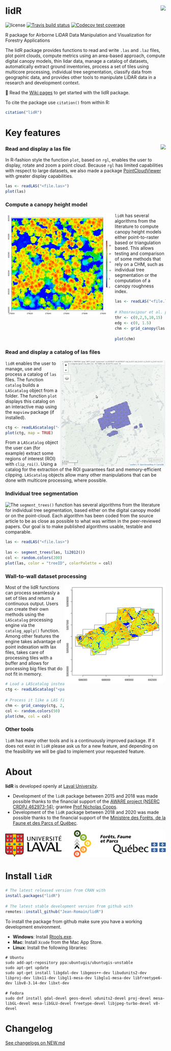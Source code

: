 
lidR <img src="https://raw.githubusercontent.com/Jean-Romain/lidR/master/man/figures/logo200x231.png" align="right"/>
======================================================================================================
![license](https://img.shields.io/badge/Licence-GPL--3-blue.svg) 
[![Travis build status](https://travis-ci.org/Jean-Romain/lidR.svg?branch=master)](https://travis-ci.com/Jean-Romain/lidR)
[![Codecov test coverage](https://codecov.io/gh/Jean-Romain/lidR/branch/master/graph/badge.svg)](https://codecov.io/gh/Jean-Romain/lidR?branch=master)

R package for Airborne LiDAR Data Manipulation and Visualization for Forestry Applications

The lidR package provides functions to read and write `.las` and `.laz` files, plot point clouds, compute metrics using an area-based approach, compute digital canopy models, thin lidar data, manage a catalog of datasets, automatically extract ground inventories, process a set of tiles using multicore processing, individual tree segmentation, classify data from geographic data, and provides other tools to manipulate LiDAR data in a research and development context.

:book: Read the [Wiki pages](https://github.com/Jean-Romain/lidR/wiki) to get started with the lidR package.

To cite the package use `citation()` from within R:

```r
citation("lidR")
```     

# Key features

<img align="right" src="https://raw.githubusercontent.com/Jean-Romain/storage/master/README/point-cloud-rotating.gif">

### Read and display a las file

In R-fashion style the function `plot`, based on `rgl`, enables the user to display, rotate and zoom a point cloud. Because `rgl` has limited capabilities with respect to large datasets, we also made a package [PointCloudViewer](https://github.com/Jean-Romain/PointCloudViewer) with greater display capabilities.

```r
las <- readLAS("<file.las>")
plot(las)
```

### Compute a canopy height model

<img align="left" src="https://raw.githubusercontent.com/Jean-Romain/storage/master/README/chm-Khosravipour.png">

`lidR` has several algorithms from the literature to compute canopy height models either point-to-raster based or triangulation based. This allows testing and comparison of some methods that rely on a CHM, such as individual tree segmentation or the computation of a canopy roughness index.

```r
las <- readLAS("<file.las>")

# Khosravipour et al. pitfree algorithm
thr <- c(0,2,5,10,15)
edg <- c(0, 1.5)
chm <- grid_canopy(las, 1, pitfree(thr, edg))

plot(chm)
```

### Read and display a catalog of las files

<img align="right" src="https://raw.githubusercontent.com/Jean-Romain/storage/master/README/catalog-plot_interactive.gif">

`lidR` enables the user to manage, use and process a catalog of `las` files. The function `catalog` builds a `LAScatalog` object from a folder. The function `plot` displays this catalog on an interactive map using the `mapview` package (if installed).

```r
ctg <- readLAScatalog("<folder/>")
plot(ctg, map = TRUE)
```

From a `LAScatalog` object the user can (for example) extract some regions of interest (ROI) with `clip_roi()`. Using a catalog for the extraction of the ROI guarantees fast and memory-efficient clipping. `LAScatalog` objects allow many other manipulations that can be done with multicore processing, where possible.

### Individual tree segmentation

<img align="left" src="https://raw.githubusercontent.com/Jean-Romain/storage/master/README/its-rotating-tree-segmented.gif" margin-right="5px">

The `segment_trees()` function has several algorithms from the literature for individual tree segmentation, based either on the digital canopy model or on the point-cloud. Each algorithm has been coded from the source article to be as close as possible to what was written in the peer-reviewed papers. Our goal is to make published algorithms usable, testable and comparable.

```r
las <- readLAS("<file.las>")

las <- segment_trees(las, li2012())
col <- random.colors(200)
plot(las, color = "treeID", colorPalette = col)
```

### Wall-to-wall dataset processing

<img align="right" src="https://raw.githubusercontent.com/Jean-Romain/storage/master/README/catalog-processing.gif">

Most of the lidR functions can process seamlessly a set of tiles and return a continuous output. Users can create their own methods using the `LAScatalog` processing engine via the `catalog_apply()` function. Among other features the engine takes advantage of point indexation with lax files, takes care of processing tiles with a buffer and allows for processing big files that do not fit in memory.

```r
# Load a LAScatalog instead of a LAS file
ctg <- readLAScatalog("<path/to/folder/>")

# Process it like a LAS file
chm <- grid_canopy(ctg, 2, p2r())
col <- random.colors(50)
plot(chm, col = col)
```

### Other tools

`lidR` has many other tools and is a continuously improved package. If it does not exist in `lidR` please ask us for a new feature, and depending on the feasibility we will be glad to implement your requested feature.

# About

**lidR** is developed openly at [Laval University](https://www.ulaval.ca/en/).

* Development of the `lidR` package between 2015 and 2018 was made possible thanks to the financial support of the [AWARE project  (NSERC CRDPJ 462973-14)](http://aware.forestry.ubc.ca/); grantee [Prof Nicholas Coops](http://profiles.forestry.ubc.ca/person/nicholas-coops/).
* Development of the `lidR` package between 2018 and 2020 was made possible thanks to the financial support of the [Ministère des Forêts, de la Faune et des Parcs of Québec](https://mffp.gouv.qc.ca/).

<img src="https://raw.githubusercontent.com/Jean-Romain/storage/master/README/logos.svg" width="600" align="centre">

# Install `lidR`

```r
# The latest released version from CRAN with
install.packages("lidR")

# The latest stable development version from github with
remotes::install_github("Jean-Romain/lidR")
```

To install the package from github make sure you have a working development environment.

* **Windows**: Install [Rtools.exe](https://cran.r-project.org/bin/windows/Rtools/).  
* **Mac**: Install `Xcode` from the Mac App Store.
* **Linux**: Install the following libraries:

```
# Ubuntu
sudo add-apt-repository ppa:ubuntugis/ubuntugis-unstable
sudo apt-get update
sudo apt-get install libgdal-dev libgeos++-dev libudunits2-dev libproj-dev libx11-dev libgl1-mesa-dev libglu1-mesa-dev libfreetype6-dev libv8-3.14-dev libxt-dev

# Fedora
sudo dnf install gdal-devel geos-devel udunits2-devel proj-devel mesa-libGL-devel mesa-libGLU-devel freetype-devel libjpeg-turbo-devel v8-devel
```

# Changelog

[See changelogs on NEW.md](https://github.com/Jean-Romain/lidR/blob/master/NEWS.md)
  
